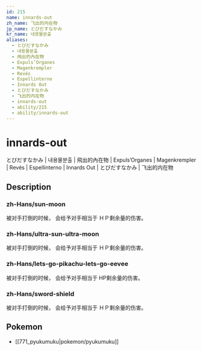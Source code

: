 ```yaml
---
id: 215
name: innards-out
zh_name: 飞出的内在物
jp_name: とびだすなかみ
kr_name: 내용물분출
aliases:
  - とびだすなかみ
  - 내용물분출
  - 飛出的內在物
  - Expuls’Organes
  - Magenkrempler
  - Revés
  - Espellinterno
  - Innards Out
  - とびだすなかみ
  - 飞出的内在物
  - innards-out
  - ability/215
  - ability/innards-out
---
```

# innards-out

とびだすなかみ | 내용물분출 | 飛出的內在物 | Expuls’Organes | Magenkrempler | Revés | Espellinterno | Innards Out | とびだすなかみ | 飞出的内在物

## Description

### zh-Hans/sun-moon

被对手打倒的时候，
会给予对手相当于
ＨＰ剩余量的伤害。

### zh-Hans/ultra-sun-ultra-moon

被对手打倒的时候，
会给予对手相当于
ＨＰ剩余量的伤害。

### zh-Hans/lets-go-pikachu-lets-go-eevee

被对手打倒的时候，
会给予对手相当于
HP剩余量的伤害。

### zh-Hans/sword-shield

被对手打倒的时候，
会给予对手相当于
ＨＰ剩余量的伤害。

## Pokemon

- [[771_pyukumuku|pokemon/pyukumuku]]

